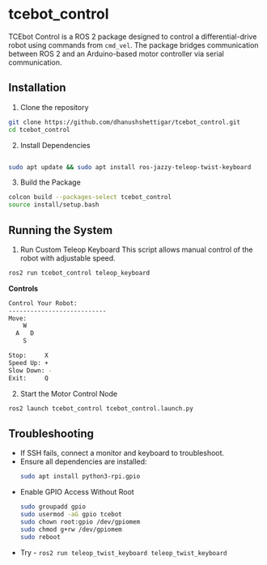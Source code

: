 # tcebot_control

TCEbot Control is a ROS 2 package designed to control a differential-drive robot using commands from `cmd_vel`. The package bridges communication between ROS 2 and an Arduino-based motor controller via serial communication.

## Installation

1. Clone the repository

```bash
git clone https://github.com/dhanushshettigar/tcebot_control.git
cd tcebot_control
```

2. Install Dependencies

```bash

sudo apt update && sudo apt install ros-jazzy-teleop-twist-keyboard

```

3. Build the Package

```bash
colcon build --packages-select tcebot_control
source install/setup.bash
```
## Running the System
1. Run Custom Teleop Keyboard
This script allows manual control of the robot with adjustable speed.
```sh
ros2 run tcebot_control teleop_keyboard
```

**Controls**

```bash
Control Your Robot:
---------------------------
Move:    
    W    
  A   D  
    S    

Stop:     X  
Speed Up: +  
Slow Down: -  
Exit:     Q  
```

2. Start the Motor Control Node
```sh
ros2 launch tcebot_control tcebot_control.launch.py
```

## Troubleshooting
- If SSH fails, connect a monitor and keyboard to troubleshoot.
- Ensure all dependencies are installed:
  ```bash
  sudo apt install python3-rpi.gpio
  ```
- Enable GPIO Access Without Root
  ```bash
  sudo groupadd gpio
  sudo usermod -aG gpio tcebot
  sudo chown root:gpio /dev/gpiomem
  sudo chmod g+rw /dev/gpiomem
  sudo reboot
  ```
- Try - `ros2 run teleop_twist_keyboard teleop_twist_keyboard`
